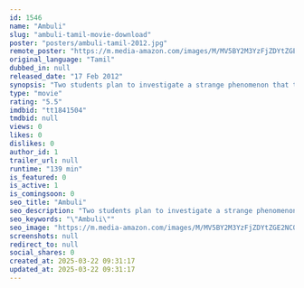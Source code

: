 ```yaml
---
id: 1546
name: "Ambuli"
slug: "ambuli-tamil-movie-download"
poster: "posters/ambuli-tamil-2012.jpg"
remote_poster: "https://m.media-amazon.com/images/M/MV5BY2M3YzFjZDYtZGE2NC00NjhhLTlmZmQtMjNhYmM4YzVhN2E5XkEyXkFqcGdeQXVyNTc2MzcyMDI@._V1_SX300.jpg"
original_language: "Tamil"
dubbed_in: null
released_date: "17 Feb 2012"
synopsis: "Two students plan to investigate a strange phenomenon that they came across in a field during their summer holidays."
type: "movie"
rating: "5.5"
imdbid: "tt1841504"
tmdbid: null
views: 0
likes: 0
dislikes: 0
author_id: 1
trailer_url: null
runtime: "139 min"
is_featured: 0
is_active: 1
is_comingsoon: 0
seo_title: "Ambuli"
seo_description: "Two students plan to investigate a strange phenomenon that they came across in a field during their summer holidays."
seo_keywords: "\"Ambuli\""
seo_image: "https://m.media-amazon.com/images/M/MV5BY2M3YzFjZDYtZGE2NC00NjhhLTlmZmQtMjNhYmM4YzVhN2E5XkEyXkFqcGdeQXVyNTc2MzcyMDI@._V1_SX300.jpg"
screenshots: null
redirect_to: null
social_shares: 0
created_at: 2025-03-22 09:31:17
updated_at: 2025-03-22 09:31:17
---
```


